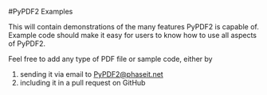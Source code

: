 #PyPDF2 Examples

This will contain demonstrations of the many features PyPDF2 is capable of. Example code should make it easy for users to know how to use all aspects of PyPDF2.  

Feel free to add any type of PDF file or sample code, either by  

1. sending it via email to PyPDF2@phaseit.net  
2. including it in a pull request on GitHub